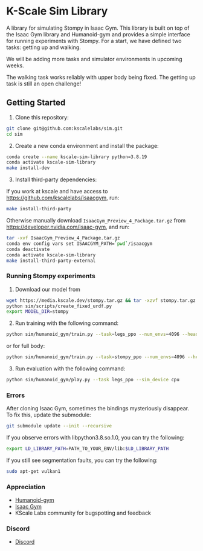 # K-Scale Sim Library
A library for simulating Stompy in Isaac Gym. This library is built on top of
the Isaac Gym library and Humanoid-gym and provides a simple interface for
running experiments with Stompy. For a start, we have defined two tasks:
getting up and walking.

We will be adding more tasks and simulator environments in upcoming weeks.

The walking task works reliably with upper body being fixed.
The getting up task is still an open challenge!


## Getting Started

1. Clone this repository:
```bash
git clone git@github.com:kscalelabs/sim.git
cd sim
```

2. Create a new conda environment and install the package:
```bash
conda create --name kscale-sim-library python=3.8.19
conda activate kscale-sim-library
make install-dev
```

3. Install third-party dependencies:

If you work at kscale and have access to https://github.com/kscalelabs/isaacgym, run:
```bash
make install-third-party
```

Otherwise manually download `IsaacGym_Preview_4_Package.tar.gz` from https://developer.nvidia.com/isaac-gym, and run:
```bash
tar -xvf IsaacGym_Preview_4_Package.tar.gz
conda env config vars set ISAACGYM_PATH=`pwd`/isaacgym
conda deactivate
conda activate kscale-sim-library
make install-third-party-external
```

### Running Stompy experiments
1. Download our model from
```bash
wget https://media.kscale.dev/stompy.tar.gz && tar -xzvf stompy.tar.gz
python sim/scripts/create_fixed_urdf.py
export MODEL_DIR=stompy
```

2. Run training with the following command:
```bash
python sim/humanoid_gym/train.py --task=legs_ppo --num_envs=4096 --headless
```
or for full body:
```bash
python sim/humanoid_gym/train.py --task=stompy_ppo --num_envs=4096 --headless
```

3. Run evaluation with the following command:
```bash
python sim/humanoid_gym/play.py --task legs_ppo --sim_device cpu
```

### Errors
After cloning Isaac Gym, sometimes the bindings mysteriously disappear.
To fix this, update the submodule:
```bash
git submodule update --init --recursive
```

If you observe errors with libpython3.8.so.1.0, you can try the following:
```bash
export LD_LIBRARY_PATH=PATH_TO_YOUR_ENV/lib:$LD_LIBRARY_PATH
```

If you still see segmentation faults, you can try the following:
```bash
sudo apt-get vulkan1
```

### Appreciation
- [Humanoid-gym](https://sites.google.com/view/humanoid-gym/)
- [Isaac Gym](https://github.com/NVIDIA-Omniverse/IsaacGymEnvs)
- KScale Labs community for bugspotting and feedback

### Discord
- [Discord](https://discord.com/invite/rhCy6UdBRD)
